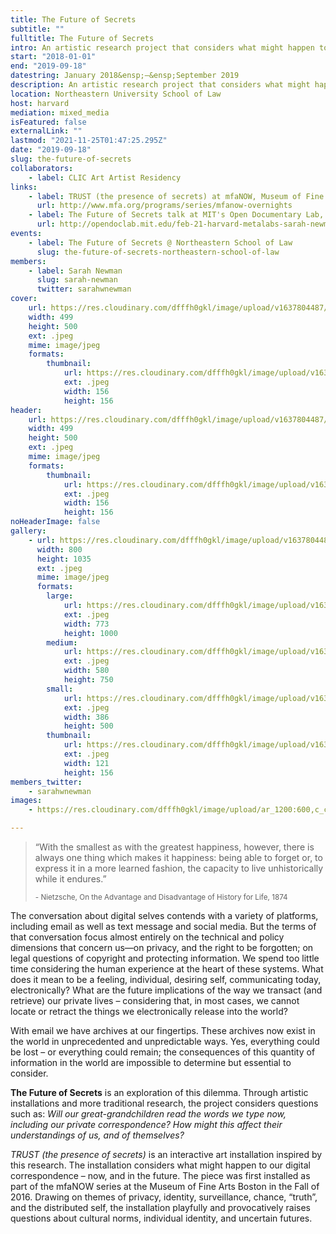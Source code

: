 ```yaml
---
title: The Future of Secrets
subtitle: ""
fulltitle: The Future of Secrets
intro: An artistic research project that considers what might happen to our private digital correspondence in the future.
start: "2018-01-01"
end: "2019-09-18"
datestring: January 2018&ensp;–&ensp;September 2019
description: An artistic research project that considers what might happen to our private digital correspondence in the future.
location: Northeastern University School of Law
host: harvard
mediation: mixed_media
isFeatured: false
externalLink: ""
lastmod: "2021-11-25T01:47:25.295Z"
date: "2019-09-18"
slug: the-future-of-secrets
collaborators:
    - label: CLIC Art Artist Residency
links:
    - label: TRUST (the presence of secrets) at mfaNOW, Museum of Fine Arts Boston, 2016
      url: http://www.mfa.org/programs/series/mfanow-overnights
    - label: The Future of Secrets talk at MIT's Open Documentary Lab, 2017
      url: http://opendoclab.mit.edu/feb-21-harvard-metalabs-sarah-newman-jessica-yurkofsky-matthew-battles-visit-open-documentary-lab
events:
    - label: The Future of Secrets @ Northeastern School of Law
      slug: the-future-of-secrets-northeastern-school-of-law
members:
    - label: Sarah Newman
      slug: sarah-newman
      twitter: sarahwnewman
cover:
    url: https://res.cloudinary.com/dfffh0gkl/image/upload/v1637804487/thefutureofsecrets_3e96b7ea6d.jpg
    width: 499
    height: 500
    ext: .jpeg
    mime: image/jpeg
    formats:
        thumbnail:
            url: https://res.cloudinary.com/dfffh0gkl/image/upload/v1637804487/thumbnail_thefutureofsecrets_3e96b7ea6d.jpg
            ext: .jpeg
            width: 156
            height: 156
header:
    url: https://res.cloudinary.com/dfffh0gkl/image/upload/v1637804487/thefutureofsecrets_3e96b7ea6d.jpg
    width: 499
    height: 500
    ext: .jpeg
    mime: image/jpeg
    formats:
        thumbnail:
            url: https://res.cloudinary.com/dfffh0gkl/image/upload/v1637804487/thumbnail_thefutureofsecrets_3e96b7ea6d.jpg
            ext: .jpeg
            width: 156
            height: 156
noHeaderImage: false
gallery:
    - url: https://res.cloudinary.com/dfffh0gkl/image/upload/v1637804487/futureofsecrets_poster_e3b7966cb3.jpg
      width: 800
      height: 1035
      ext: .jpeg
      mime: image/jpeg
      formats:
        large:
            url: https://res.cloudinary.com/dfffh0gkl/image/upload/v1637804488/large_futureofsecrets_poster_e3b7966cb3.jpg
            ext: .jpeg
            width: 773
            height: 1000
        medium:
            url: https://res.cloudinary.com/dfffh0gkl/image/upload/v1637804488/medium_futureofsecrets_poster_e3b7966cb3.jpg
            ext: .jpeg
            width: 580
            height: 750
        small:
            url: https://res.cloudinary.com/dfffh0gkl/image/upload/v1637804488/small_futureofsecrets_poster_e3b7966cb3.jpg
            ext: .jpeg
            width: 386
            height: 500
        thumbnail:
            url: https://res.cloudinary.com/dfffh0gkl/image/upload/v1637804487/thumbnail_futureofsecrets_poster_e3b7966cb3.jpg
            ext: .jpeg
            width: 121
            height: 156
members_twitter:
    - sarahwnewman
images:
    - https://res.cloudinary.com/dfffh0gkl/image/upload/ar_1200:600,c_crop/c_limit,h_1200,w_600/v1637804487/thefutureofsecrets_3e96b7ea6d.jpg

---
```

> &#8220;With the smallest as with the greatest happiness, however, there is always one thing which makes it happiness: being able to forget or, to express it in a more learned fashion, the capacity to live unhistorically while it endures.&#8221;
>
> <sub>&#45; Nietzsche, On the Advantage and Disadvantage of History for Life, 1874</sub>

The conversation about digital selves contends with a variety of platforms, including email as well as text message and social media. But the terms of that conversation focus almost entirely on the technical and policy dimensions that concern us—on privacy, and the right to be forgotten; on legal questions of copyright and protecting information. We spend too little time considering the human experience at the heart of these systems. What does it mean to be a feeling, individual, desiring self, communicating today, electronically? What are the future implications of the way we transact (and retrieve) our private lives – considering that, in most cases, we cannot locate or retract the things we electronically release into the world?

With email we have archives at our fingertips. These archives now exist in the world in unprecedented and unpredictable ways. Yes, everything could be lost – or everything could remain; the consequences of this quantity of information in the world are impossible to determine but essential to consider. 

**The Future of Secrets** is an exploration of this dilemma. Through artistic installations and more traditional research, the project considers questions such as:  *Will our great-grandchildren read the words we type now, including our private correspondence? How might this affect their understandings of us, and of themselves?* 

*TRUST (the presence of secrets)* is an interactive art installation inspired by this research. The installation considers what might happen to our digital correspondence – now, and in the future. The piece was first installed as part of the mfaNOW series at the Museum of Fine Arts Boston in the Fall of 2016. Drawing on themes of privacy, identity, surveillance, chance, “truth”, and the distributed self, the installation playfully and provocatively raises questions about cultural norms, individual identity, and uncertain futures.